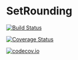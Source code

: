 # SetRounding

[![Build Status](https://travis-ci.org/dpsanders/SetRounding.jl.svg?branch=master)](https://travis-ci.org/dpsanders/SetRounding.jl)

[![Coverage Status](https://coveralls.io/repos/dpsanders/SetRounding.jl/badge.svg?branch=master&service=github)](https://coveralls.io/github/dpsanders/SetRounding.jl?branch=master)

[![codecov.io](http://codecov.io/github/dpsanders/SetRounding.jl/coverage.svg?branch=master)](http://codecov.io/github/dpsanders/SetRounding.jl?branch=master)
